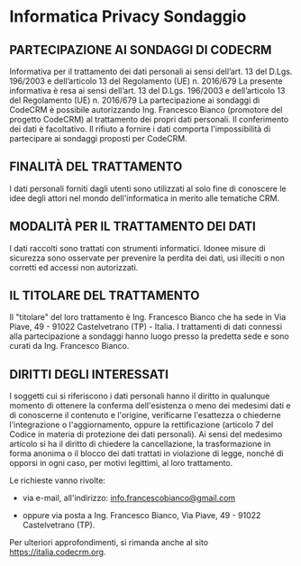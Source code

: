 # Informatica Privacy Sondaggio

## PARTECIPAZIONE AI SONDAGGI DI CODECRM

Informativa per il trattamento dei dati personali ai sensi dell’art. 13 del D.Lgs. 196/2003 e dell’articolo 13 del Regolamento (UE) n. 2016/679
La presente informativa è resa ai sensi dell’art. 13 del D.Lgs. 196/2003 e dell’articolo 13 del Regolamento (UE) n. 2016/679
La partecipazione ai sondaggi di CodeCRM è possibile autorizzando Ing. Francesco Bianco (promotore del progetto CodeCRM) 
al trattamento dei propri dati personali. Il conferimento dei dati è facoltativo. 
Il rifiuto a fornire i dati comporta l'impossibilità di partecipare ai sondaggi proposti per CodeCRM. 

## FINALITÀ DEL TRATTAMENTO

I dati personali forniti dagli utenti sono utilizzati 
al solo fine di conoscere le idee degli attori nel mondo dell'informatica in merito alle tematiche CRM.

## MODALITÀ PER IL TRATTAMENTO DEI DATI

I dati raccolti sono trattati con strumenti informatici. 
Idonee misure di sicurezza sono osservate per prevenire la perdita dei dati, usi illeciti o non corretti ed accessi non autorizzati.

## IL TITOLARE DEL TRATTAMENTO

Il "titolare" del loro trattamento è Ing. Francesco Bianco che ha sede in Via Piave, 49 - 91022 Castelvetrano (TP) - Italia. 
I trattamenti di dati connessi alla partecipazione a sondaggi hanno luogo presso la predetta sede e sono curati da Ing. Francesco Bianco. 

## DIRITTI DEGLI INTERESSATI

I soggetti cui si riferiscono i dati personali hanno il diritto in qualunque momento 
di ottenere la conferma dell'esistenza o meno dei medesimi dati e di conoscerne il contenuto e l'origine, 
verificarne l'esattezza o chiederne l'integrazione o l'aggiornamento, 
oppure la rettificazione (articolo 7 del Codice in materia di protezione dei dati personali). 
Ai sensi del medesimo articolo si ha il diritto di chiedere la cancellazione, 
la trasformazione in forma anonima o il blocco dei dati trattati in violazione di legge, 
nonché di opporsi in ogni caso, per motivi legittimi, al loro trattamento.

Le richieste vanno rivolte: 

- via e-mail, all'indirizzo: info.francescobianco@gmail.com

- oppure via posta a Ing. Francesco Bianco, Via Piave, 49 - 91022 Castelvetrano (TP). 

Per ulteriori approfondimenti, si rimanda anche al sito https://italia.codecrm.org.
